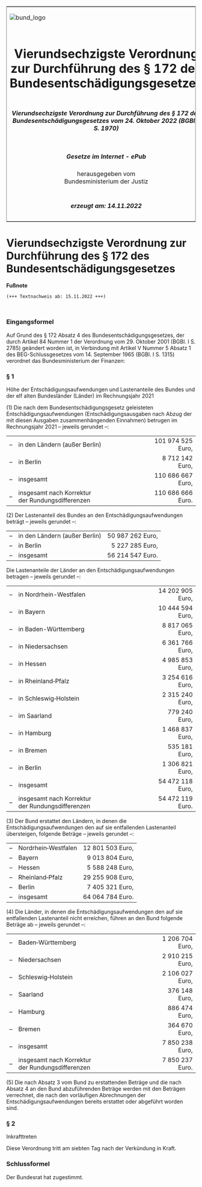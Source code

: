 <span id="DECKBLATT.html"></span>

<table border="0" frame="border" width="100%">

<tr valign="top">

<td align="left">

![bund\_logo](BfJ_2021_Web_de_de.gif)

</td>

<td align="right">

 

</td>

</tr>

<tr align="center" valign="middle">

<td colspan="2">

# Vierundsechzigste Verordnung zur Durchführung des § 172 des Bundesentschädigungsgesetzes

</td>

</tr>

<tr align="center" valign="middle">

<td colspan="2">

##### Vierundsechzigste Verordnung zur Durchführung des § 172 des Bundesentschädigungsgesetzes vom 24. Oktober 2022 (BGBl. I S. 1970)

</td>

</tr>

<tr align="center" valign="middle">

<td colspan="2">

  
  

##### Gesetze im Internet - ePub  
  
herausgegeben vom  
Bundesministerium der Justiz

</td>

</tr>

<tr align="center" valign="bottom">

<td colspan="2">

  
  

##### erzeugt am: 14.11.2022

</td>

</tr>

</table>

<span id="BJNR197000022.html"></span>

# Vierundsechzigste Verordnung zur Durchführung des § 172 des Bundesentschädigungsgesetzes

<div>

  
**Fußnote**

<div class="jnhtml">

<div>

<div class="jurAbsatz">

  

``` 
(+++ Textnachweis ab: 15.11.2022 +++)

 
```

</div>

</div>

</div>

</div>

<span id="BJNR197000022BJNE000100000.html"></span>

### Eingangsformel  

<div>

<div class="jnhtml">

<div>

<div class="jurAbsatz">

Auf Grund des § 172 Absatz 4 des Bundesentschädigungsgesetzes, der durch
Artikel 84 Nummer 1 der Verordnung vom 29. Oktober 2001 (BGBl. I S.
2785) geändert worden ist, in Verbindung mit Artikel V Nummer 5 Absatz 1
des BEG-Schlussgesetzes vom 14. September 1965 (BGBl. I S. 1315)
verordnet das Bundesministerium der Finanzen:

</div>

</div>

</div>

</div>

<span id="BJNR197000022BJNE000200000.html"></span>

### § 1  
Höhe der Entschädigungsaufwendungen und Lastenanteile des Bundes und der elf alten Bundesländer (Länder) im Rechnungsjahr 2021

<div>

<div class="jnhtml">

<div>

<div class="jurAbsatz">

(1) Die nach dem Bundesentschädigungsgesetz geleisteten
Entschädigungsaufwendungen (Entschädigungsausgaben nach Abzug der mit
diesen Ausgaben zusammenhängenden Einnahmen) betrugen im Rechnungsjahr
2021 – jeweils gerundet –:  
  

<table>
<colgroup>
<col style="width: 3%" />
<col style="width: 84%" />
<col style="width: 13%" />
</colgroup>
<tbody>
<tr class="odd">
<td style="text-align: left;">–</td>
<td style="text-align: left;">in den Ländern (außer Berlin)</td>
<td style="text-align: right;">101 974 525 Euro,</td>
</tr>
<tr class="even">
<td style="text-align: left;">–</td>
<td style="text-align: left;">in Berlin</td>
<td style="text-align: right;">  8 712 142 Euro,</td>
</tr>
<tr class="odd">
<td style="text-align: left;">–</td>
<td style="text-align: left;">insgesamt</td>
<td style="text-align: right;">110 686 667 Euro,</td>
</tr>
<tr class="even">
<td style="text-align: left;">–</td>
<td style="text-align: left;">insgesamt nach Korrektur<br />
der Rundungsdifferenzen</td>
<td style="text-align: right;">110 686 666 Euro.</td>
</tr>
</tbody>
</table>

</div>

<div class="jurAbsatz">

(2) Der Lastenanteil des Bundes an den Entschädigungsaufwendungen
beträgt – jeweils gerundet –:

|   |                               |                  |
| :- | :---------------------------- | ---------------: |
| – | in den Ländern (außer Berlin) | 50 987 262 Euro, |
| – | in Berlin                     |  5 227 285 Euro, |
| – | insgesamt                     | 56 214 547 Euro. |

  
  
Die Lastenanteile der Länder an den Entschädigungsaufwendungen betragen
– jeweils gerundet –:  
  

<table>
<colgroup>
<col style="width: 3%" />
<col style="width: 83%" />
<col style="width: 14%" />
</colgroup>
<tbody>
<tr class="odd">
<td style="text-align: left;">–</td>
<td style="text-align: left;">in Nordrhein-Westfalen</td>
<td style="text-align: right;"> 14 202 905 Euro,</td>
</tr>
<tr class="even">
<td style="text-align: left;">–</td>
<td style="text-align: left;">in Bayern</td>
<td style="text-align: right;"> 10 444 594 Euro,</td>
</tr>
<tr class="odd">
<td style="text-align: left;">–</td>
<td style="text-align: left;">in Baden-Württemberg</td>
<td style="text-align: right;">  8 817 065 Euro,</td>
</tr>
<tr class="even">
<td style="text-align: left;">–</td>
<td style="text-align: left;">in Niedersachsen</td>
<td style="text-align: right;">  6 361 766 Euro,</td>
</tr>
<tr class="odd">
<td style="text-align: left;">–</td>
<td style="text-align: left;">in Hessen</td>
<td style="text-align: right;">  4 985 853 Euro,</td>
</tr>
<tr class="even">
<td style="text-align: left;">–</td>
<td style="text-align: left;">in Rheinland‑Pfalz</td>
<td style="text-align: right;">  3 254 616 Euro,</td>
</tr>
<tr class="odd">
<td style="text-align: left;">–</td>
<td style="text-align: left;">in Schleswig‑Holstein</td>
<td style="text-align: right;">  2 315 240 Euro,</td>
</tr>
<tr class="even">
<td style="text-align: left;">–</td>
<td style="text-align: left;">im Saarland</td>
<td style="text-align: right;">779 240 Euro,</td>
</tr>
<tr class="odd">
<td style="text-align: left;">–</td>
<td style="text-align: left;">in Hamburg</td>
<td style="text-align: right;">  1 468 837 Euro,</td>
</tr>
<tr class="even">
<td style="text-align: left;">–</td>
<td style="text-align: left;">in Bremen</td>
<td style="text-align: right;">535 181 Euro,</td>
</tr>
<tr class="odd">
<td style="text-align: left;">–</td>
<td style="text-align: left;">in Berlin</td>
<td style="text-align: right;">1 306 821 Euro,</td>
</tr>
<tr class="even">
<td style="text-align: left;">–</td>
<td style="text-align: left;">insgesamt</td>
<td style="text-align: right;">54 472 118 Euro,</td>
</tr>
<tr class="odd">
<td style="text-align: left;">–</td>
<td style="text-align: left;">insgesamt nach Korrektur<br />
der Rundungsdifferenzen</td>
<td style="text-align: right;">54 472 119 Euro.</td>
</tr>
</tbody>
</table>

</div>

<div class="jurAbsatz">

(3) Der Bund erstattet den Ländern, in denen die
Entschädigungsaufwendungen den auf sie entfallenden Lastenanteil
übersteigen, folgende Beträge – jeweils gerundet –:  
  

|   |                     |                  |
| :- | :------------------ | ---------------: |
| – | Nordrhein‑Westfalen | 12 801 503 Euro, |
| – | Bayern              |  9 013 804 Euro, |
| – | Hessen              |  5 588 248 Euro, |
| – | Rheinland‑Pfalz     | 29 255 908 Euro, |
| – | Berlin              |  7 405 321 Euro, |
| – | insgesamt           | 64 064 784 Euro. |

</div>

<div class="jurAbsatz">

(4) Die Länder, in denen die Entschädigungsaufwendungen den auf sie
entfallenden Lastenanteil nicht erreichen, führen an den Bund folgende
Beträge ab – jeweils gerundet –:  
  

<table>
<colgroup>
<col style="width: 3%" />
<col style="width: 83%" />
<col style="width: 14%" />
</colgroup>
<tbody>
<tr class="odd">
<td style="text-align: left;">–</td>
<td style="text-align: left;">Baden‑Württemberg</td>
<td style="text-align: right;">1 206 704 Euro,</td>
</tr>
<tr class="even">
<td style="text-align: left;">–</td>
<td style="text-align: left;">Niedersachsen</td>
<td style="text-align: right;">2 910 215 Euro,</td>
</tr>
<tr class="odd">
<td style="text-align: left;">–</td>
<td style="text-align: left;">Schleswig‑Holstein</td>
<td style="text-align: right;">2 106 027 Euro,</td>
</tr>
<tr class="even">
<td style="text-align: left;">–</td>
<td style="text-align: left;">Saarland</td>
<td style="text-align: right;">376 148 Euro,</td>
</tr>
<tr class="odd">
<td style="text-align: left;">–</td>
<td style="text-align: left;">Hamburg</td>
<td style="text-align: right;">886 474 Euro,</td>
</tr>
<tr class="even">
<td style="text-align: left;">–</td>
<td style="text-align: left;">Bremen</td>
<td style="text-align: right;">364 670 Euro,</td>
</tr>
<tr class="odd">
<td style="text-align: left;">–</td>
<td style="text-align: left;">insgesamt</td>
<td style="text-align: right;">7 850 238 Euro,</td>
</tr>
<tr class="even">
<td style="text-align: left;">–</td>
<td style="text-align: left;">insgesamt nach Korrektur<br />
der Rundungsdifferenzen</td>
<td style="text-align: right;">7 850 237 Euro.</td>
</tr>
</tbody>
</table>

</div>

<div class="jurAbsatz">

(5) Die nach Absatz 3 vom Bund zu erstattenden Beträge und die nach
Absatz 4 an den Bund abzuführenden Beträge werden mit den Beträgen
verrechnet, die nach den vorläufigen Abrechnungen der
Entschädigungsaufwendungen bereits erstattet oder abgeführt worden
sind.

</div>

</div>

</div>

</div>

<span id="BJNR197000022BJNE000300000.html"></span>

### § 2  
Inkrafttreten

<div>

<div class="jnhtml">

<div>

<div class="jurAbsatz">

Diese Verordnung tritt am siebten Tag nach der Verkündung in Kraft.

</div>

</div>

</div>

</div>

<span id="BJNR197000022BJNE000400000.html"></span>

### Schlussformel  

<div>

<div class="jnhtml">

<div>

<div class="jurAbsatz">

Der Bundesrat hat zugestimmt.

</div>

</div>

</div>

</div>
